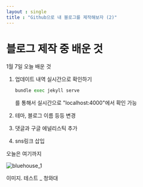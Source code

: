 ```yaml
---
layout : single
title : "Github으로 내 블로그를 제작해보자 (2)"
---
```








# 블로그 제작 중 배운 것

1월 7일 오늘 배운 것



1. 업데이트 내역 실시간으로 확인하기

   ``` python
   bundle exec jekyll serve
   ```

   를 통해서 실시간으로 "localhost:4000"에서 확인 가능

2. 테마, 블로그 이름 등등 변경

3. 댓글과 구글 에널리스틱 추가

4. sns링크 삽입



오늘은 여기까지

![bluehouse_1](../images/2023-01-07-second/bluehouse_1.JPG)

이미지. 테스트 _ 청와대



